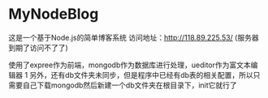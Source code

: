 # MyNodeBlog
这是一个基于Node.js的简单博客系统
访问地址：http://118.89.225.53/
(服务器到期了访问不了了)

使用了expree作为前端，mongodb作为数据库进行处理，ueditor作为富文本编辑器
1
另外，还有db文件夹未同步，但是程序中已经有db表的相关配置，所以只需要自己下载mongodb然后新建一个db文件夹在根目录下，init它就行了
